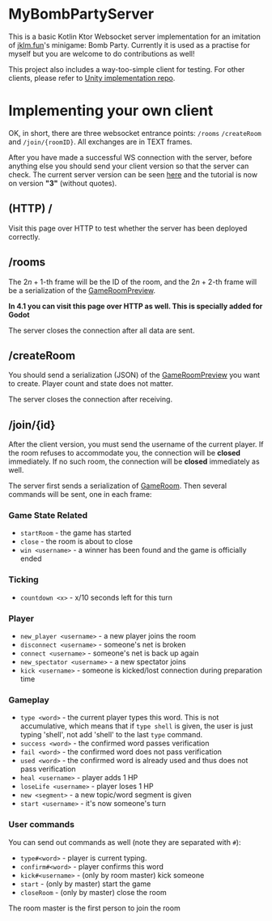 # MyBombPartyServer
This is a basic Kotlin Ktor Websocket server implementation for an imitation of [jklm.fun](https://jklm.fun/)'s minigame: Bomb Party. 
Currently it is used as a practise for myself but you are welcome to do contributions as well!

This project also includes a way-too-simple client for testing. For other clients, please refer to [Unity implementation repo](https://github.com/XiaoGeNintendo/MyBombPartyClientUnity).

# Implementing your own client
OK, in short, there are three websocket entrance points: `/rooms` `/createRoom` and `/join/{roomID}`. All exchanges are in TEXT frames.

After you have made a successful WS connection with the server, before anything else you should send your client version so that the server can check. The current server version can be seen [here](https://github.com/XiaoGeNintendo/MyBombPartyServer/blob/main/src/main/kotlin/top/hhs/xgn/mybombparty/server/MainData.kt#L25) and the tutorial is now on version **"3"** (without quotes).

## (HTTP) /
Visit this page over HTTP to test whether the server has been deployed correctly.

## /rooms
The $2n+1$-th frame will be the ID of the room, and the $2n+2$-th frame will be a serialization of the [GameRoomPreview](https://github.com/XiaoGeNintendo/MyBombPartyServer/blob/main/src/main/kotlin/top/hhs/xgn/mybombparty/data/GameRoomPreview.kt).

**In 4.1 you can visit this page over HTTP as well. This is specially added for Godot**

The server closes the connection after all data are sent. 
## /createRoom
You should send a serialization (JSON) of the [GameRoomPreview](https://github.com/XiaoGeNintendo/MyBombPartyServer/blob/main/src/main/kotlin/top/hhs/xgn/mybombparty/data/GameRoomPreview.kt) you want to create. Player count and state does not matter.

The server closes the connection after receiving.

## /join/{id}
After the client version, you must send the username of the current player. If the room refuses to accommodate you, the connection will be **closed** immediately. If no such room, the connection will be **closed** immediately as well.

The server first sends a serialization of [GameRoom](https://github.com/XiaoGeNintendo/MyBombPartyServer/blob/main/src/main/kotlin/top/hhs/xgn/mybombparty/data/GameRoom.kt). Then several commands will be sent, one in each frame:

### Game State Related
- `startRoom` - the game has started
- `close` - the room is about to close
- `win <username>` - a winner has been found and the game is officially ended

### Ticking
- `countdown <x>` - x/10 seconds left for this turn

### Player
- `new_player <username>` - a new player joins the room
- `disconnect <username>` - someone's net is broken
- `connect <username>` - someone's net is back up again
- `new_spectator <username>` - a new spectator joins
- `kick <username>` - someone is kicked/lost connection during preparation time
### Gameplay
- `type <word>` - the current player types this word. This is not accumulative, which means that if `type shell` is given, the user is just typing 'shell', not add 'shell' to the last `type` command.
- `success <word>` - the confirmed word passes verification
- `fail <word>` - the confirmed word does not pass verification
- `used <word>` - the confirmed word is already used and thus does not pass verification
- `heal <username>` - player adds 1 HP
- `loseLife <username>` - player loses 1 HP
- `new <segment>` - a new topic/word segment is given
- `start <username>` - it's now someone's turn

### User commands
You can send out commands as well (note they are separated with `#`):
- `type#<word>` - player is current typing.
- `confirm#<word>` - player confirms this word
- `kick#<username>` - (only by room master) kick someone
- `start` - (only by master) start the game
- `closeRoom` - (only by master) close the room

The room master is the first person to join the room